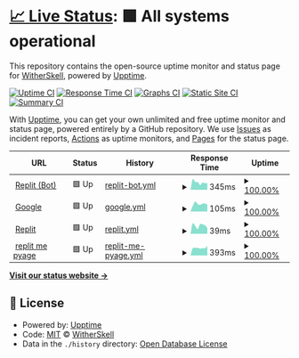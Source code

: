 # [📈 Live Status](https://WitherSkell.github.io/pingus): <!--live status--> **🟩 All systems operational**

This repository contains the open-source uptime monitor and status page for [WitherSkell](https://WitherSkell.github.io/pingus), powered by [Upptime](https://github.com/upptime/upptime).

[![Uptime CI](https://github.com/WitherSkell/pingus/workflows/Uptime%20CI/badge.svg)](https://github.com/WitherSkell/pingus/actions?query=workflow%3A%22Uptime+CI%22)
[![Response Time CI](https://github.com/WitherSkell/pingus/workflows/Response%20Time%20CI/badge.svg)](https://github.com/WitherSkell/pingus/actions?query=workflow%3A%22Response+Time+CI%22)
[![Graphs CI](https://github.com/WitherSkell/pingus/workflows/Graphs%20CI/badge.svg)](https://github.com/WitherSkell/pingus/actions?query=workflow%3A%22Graphs+CI%22)
[![Static Site CI](https://github.com/WitherSkell/pingus/workflows/Static%20Site%20CI/badge.svg)](https://github.com/WitherSkell/pingus/actions?query=workflow%3A%22Static+Site+CI%22)
[![Summary CI](https://github.com/WitherSkell/pingus/workflows/Summary%20CI/badge.svg)](https://github.com/WitherSkell/pingus/actions?query=workflow%3A%22Summary+CI%22)

With [Upptime](https://upptime.js.org), you can get your own unlimited and free uptime monitor and status page, powered entirely by a GitHub repository. We use [Issues](https://github.com/WitherSkell/pingus/issues) as incident reports, [Actions](https://github.com/WitherSkell/pingus/actions) as uptime monitors, and [Pages](https://WitherSkell.github.io/pingus) for the status page.

<!--start: status pages-->
<!-- This summary is generated by Upptime (https://github.com/upptime/upptime) -->
<!-- Do not edit this manually, your changes will be overwritten -->
<!-- prettier-ignore -->
| URL | Status | History | Response Time | Uptime |
| --- | ------ | ------- | ------------- | ------ |
| <img alt="" src="https://icons.duckduckgo.com/ip3/replit.com.ico" height="13"> [Replit (Bot)](https://replit.com/@WitherSkello/Minecraft-247-V2#README.md) | 🟩 Up | [replit-bot.yml](https://github.com/WitherSkell/pingus/commits/HEAD/history/replit-bot.yml) | <details><summary><img alt="Response time graph" src="./graphs/replit-bot/response-time-week.png" height="20"> 345ms</summary><br><a href="https://WitherSkell.github.io/pingus/history/replit-bot"><img alt="Response time 508" src="https://img.shields.io/endpoint?url=https%3A%2F%2Fraw.githubusercontent.com%2FWitherSkell%2Fpingus%2FHEAD%2Fapi%2Freplit-bot%2Fresponse-time.json"></a><br><a href="https://WitherSkell.github.io/pingus/history/replit-bot"><img alt="24-hour response time 279" src="https://img.shields.io/endpoint?url=https%3A%2F%2Fraw.githubusercontent.com%2FWitherSkell%2Fpingus%2FHEAD%2Fapi%2Freplit-bot%2Fresponse-time-day.json"></a><br><a href="https://WitherSkell.github.io/pingus/history/replit-bot"><img alt="7-day response time 345" src="https://img.shields.io/endpoint?url=https%3A%2F%2Fraw.githubusercontent.com%2FWitherSkell%2Fpingus%2FHEAD%2Fapi%2Freplit-bot%2Fresponse-time-week.json"></a><br><a href="https://WitherSkell.github.io/pingus/history/replit-bot"><img alt="30-day response time 351" src="https://img.shields.io/endpoint?url=https%3A%2F%2Fraw.githubusercontent.com%2FWitherSkell%2Fpingus%2FHEAD%2Fapi%2Freplit-bot%2Fresponse-time-month.json"></a><br><a href="https://WitherSkell.github.io/pingus/history/replit-bot"><img alt="1-year response time 510" src="https://img.shields.io/endpoint?url=https%3A%2F%2Fraw.githubusercontent.com%2FWitherSkell%2Fpingus%2FHEAD%2Fapi%2Freplit-bot%2Fresponse-time-year.json"></a></details> | <details><summary><a href="https://WitherSkell.github.io/pingus/history/replit-bot">100.00%</a></summary><a href="https://WitherSkell.github.io/pingus/history/replit-bot"><img alt="All-time uptime 99.95%" src="https://img.shields.io/endpoint?url=https%3A%2F%2Fraw.githubusercontent.com%2FWitherSkell%2Fpingus%2FHEAD%2Fapi%2Freplit-bot%2Fuptime.json"></a><br><a href="https://WitherSkell.github.io/pingus/history/replit-bot"><img alt="24-hour uptime 100.00%" src="https://img.shields.io/endpoint?url=https%3A%2F%2Fraw.githubusercontent.com%2FWitherSkell%2Fpingus%2FHEAD%2Fapi%2Freplit-bot%2Fuptime-day.json"></a><br><a href="https://WitherSkell.github.io/pingus/history/replit-bot"><img alt="7-day uptime 100.00%" src="https://img.shields.io/endpoint?url=https%3A%2F%2Fraw.githubusercontent.com%2FWitherSkell%2Fpingus%2FHEAD%2Fapi%2Freplit-bot%2Fuptime-week.json"></a><br><a href="https://WitherSkell.github.io/pingus/history/replit-bot"><img alt="30-day uptime 100.00%" src="https://img.shields.io/endpoint?url=https%3A%2F%2Fraw.githubusercontent.com%2FWitherSkell%2Fpingus%2FHEAD%2Fapi%2Freplit-bot%2Fuptime-month.json"></a><br><a href="https://WitherSkell.github.io/pingus/history/replit-bot"><img alt="1-year uptime 100.00%" src="https://img.shields.io/endpoint?url=https%3A%2F%2Fraw.githubusercontent.com%2FWitherSkell%2Fpingus%2FHEAD%2Fapi%2Freplit-bot%2Fuptime-year.json"></a></details>
| <img alt="" src="https://icons.duckduckgo.com/ip3/www.google.com.ico" height="13"> [Google](https://www.google.com) | 🟩 Up | [google.yml](https://github.com/WitherSkell/pingus/commits/HEAD/history/google.yml) | <details><summary><img alt="Response time graph" src="./graphs/google/response-time-week.png" height="20"> 105ms</summary><br><a href="https://WitherSkell.github.io/pingus/history/google"><img alt="Response time 109" src="https://img.shields.io/endpoint?url=https%3A%2F%2Fraw.githubusercontent.com%2FWitherSkell%2Fpingus%2FHEAD%2Fapi%2Fgoogle%2Fresponse-time.json"></a><br><a href="https://WitherSkell.github.io/pingus/history/google"><img alt="24-hour response time 75" src="https://img.shields.io/endpoint?url=https%3A%2F%2Fraw.githubusercontent.com%2FWitherSkell%2Fpingus%2FHEAD%2Fapi%2Fgoogle%2Fresponse-time-day.json"></a><br><a href="https://WitherSkell.github.io/pingus/history/google"><img alt="7-day response time 105" src="https://img.shields.io/endpoint?url=https%3A%2F%2Fraw.githubusercontent.com%2FWitherSkell%2Fpingus%2FHEAD%2Fapi%2Fgoogle%2Fresponse-time-week.json"></a><br><a href="https://WitherSkell.github.io/pingus/history/google"><img alt="30-day response time 107" src="https://img.shields.io/endpoint?url=https%3A%2F%2Fraw.githubusercontent.com%2FWitherSkell%2Fpingus%2FHEAD%2Fapi%2Fgoogle%2Fresponse-time-month.json"></a><br><a href="https://WitherSkell.github.io/pingus/history/google"><img alt="1-year response time 105" src="https://img.shields.io/endpoint?url=https%3A%2F%2Fraw.githubusercontent.com%2FWitherSkell%2Fpingus%2FHEAD%2Fapi%2Fgoogle%2Fresponse-time-year.json"></a></details> | <details><summary><a href="https://WitherSkell.github.io/pingus/history/google">100.00%</a></summary><a href="https://WitherSkell.github.io/pingus/history/google"><img alt="All-time uptime 99.99%" src="https://img.shields.io/endpoint?url=https%3A%2F%2Fraw.githubusercontent.com%2FWitherSkell%2Fpingus%2FHEAD%2Fapi%2Fgoogle%2Fuptime.json"></a><br><a href="https://WitherSkell.github.io/pingus/history/google"><img alt="24-hour uptime 100.00%" src="https://img.shields.io/endpoint?url=https%3A%2F%2Fraw.githubusercontent.com%2FWitherSkell%2Fpingus%2FHEAD%2Fapi%2Fgoogle%2Fuptime-day.json"></a><br><a href="https://WitherSkell.github.io/pingus/history/google"><img alt="7-day uptime 100.00%" src="https://img.shields.io/endpoint?url=https%3A%2F%2Fraw.githubusercontent.com%2FWitherSkell%2Fpingus%2FHEAD%2Fapi%2Fgoogle%2Fuptime-week.json"></a><br><a href="https://WitherSkell.github.io/pingus/history/google"><img alt="30-day uptime 100.00%" src="https://img.shields.io/endpoint?url=https%3A%2F%2Fraw.githubusercontent.com%2FWitherSkell%2Fpingus%2FHEAD%2Fapi%2Fgoogle%2Fuptime-month.json"></a><br><a href="https://WitherSkell.github.io/pingus/history/google"><img alt="1-year uptime 99.99%" src="https://img.shields.io/endpoint?url=https%3A%2F%2Fraw.githubusercontent.com%2FWitherSkell%2Fpingus%2FHEAD%2Fapi%2Fgoogle%2Fuptime-year.json"></a></details>
| <img alt="" src="https://icons.duckduckgo.com/ip3/replit.com.ico" height="13"> [Replit](https://replit.com) | 🟩 Up | [replit.yml](https://github.com/WitherSkell/pingus/commits/HEAD/history/replit.yml) | <details><summary><img alt="Response time graph" src="./graphs/replit/response-time-week.png" height="20"> 39ms</summary><br><a href="https://WitherSkell.github.io/pingus/history/replit"><img alt="Response time 44" src="https://img.shields.io/endpoint?url=https%3A%2F%2Fraw.githubusercontent.com%2FWitherSkell%2Fpingus%2FHEAD%2Fapi%2Freplit%2Fresponse-time.json"></a><br><a href="https://WitherSkell.github.io/pingus/history/replit"><img alt="24-hour response time 29" src="https://img.shields.io/endpoint?url=https%3A%2F%2Fraw.githubusercontent.com%2FWitherSkell%2Fpingus%2FHEAD%2Fapi%2Freplit%2Fresponse-time-day.json"></a><br><a href="https://WitherSkell.github.io/pingus/history/replit"><img alt="7-day response time 39" src="https://img.shields.io/endpoint?url=https%3A%2F%2Fraw.githubusercontent.com%2FWitherSkell%2Fpingus%2FHEAD%2Fapi%2Freplit%2Fresponse-time-week.json"></a><br><a href="https://WitherSkell.github.io/pingus/history/replit"><img alt="30-day response time 37" src="https://img.shields.io/endpoint?url=https%3A%2F%2Fraw.githubusercontent.com%2FWitherSkell%2Fpingus%2FHEAD%2Fapi%2Freplit%2Fresponse-time-month.json"></a><br><a href="https://WitherSkell.github.io/pingus/history/replit"><img alt="1-year response time 44" src="https://img.shields.io/endpoint?url=https%3A%2F%2Fraw.githubusercontent.com%2FWitherSkell%2Fpingus%2FHEAD%2Fapi%2Freplit%2Fresponse-time-year.json"></a></details> | <details><summary><a href="https://WitherSkell.github.io/pingus/history/replit">100.00%</a></summary><a href="https://WitherSkell.github.io/pingus/history/replit"><img alt="All-time uptime 99.63%" src="https://img.shields.io/endpoint?url=https%3A%2F%2Fraw.githubusercontent.com%2FWitherSkell%2Fpingus%2FHEAD%2Fapi%2Freplit%2Fuptime.json"></a><br><a href="https://WitherSkell.github.io/pingus/history/replit"><img alt="24-hour uptime 100.00%" src="https://img.shields.io/endpoint?url=https%3A%2F%2Fraw.githubusercontent.com%2FWitherSkell%2Fpingus%2FHEAD%2Fapi%2Freplit%2Fuptime-day.json"></a><br><a href="https://WitherSkell.github.io/pingus/history/replit"><img alt="7-day uptime 100.00%" src="https://img.shields.io/endpoint?url=https%3A%2F%2Fraw.githubusercontent.com%2FWitherSkell%2Fpingus%2FHEAD%2Fapi%2Freplit%2Fuptime-week.json"></a><br><a href="https://WitherSkell.github.io/pingus/history/replit"><img alt="30-day uptime 100.00%" src="https://img.shields.io/endpoint?url=https%3A%2F%2Fraw.githubusercontent.com%2FWitherSkell%2Fpingus%2FHEAD%2Fapi%2Freplit%2Fuptime-month.json"></a><br><a href="https://WitherSkell.github.io/pingus/history/replit"><img alt="1-year uptime 100.00%" src="https://img.shields.io/endpoint?url=https%3A%2F%2Fraw.githubusercontent.com%2FWitherSkell%2Fpingus%2FHEAD%2Fapi%2Freplit%2Fuptime-year.json"></a></details>
| <img alt="" src="https://icons.duckduckgo.com/ip3/replit.com.ico" height="13"> [replit me pyage](https://replit.com/@WitherSkello) | 🟩 Up | [replit-me-pyage.yml](https://github.com/WitherSkell/pingus/commits/HEAD/history/replit-me-pyage.yml) | <details><summary><img alt="Response time graph" src="./graphs/replit-me-pyage/response-time-week.png" height="20"> 393ms</summary><br><a href="https://WitherSkell.github.io/pingus/history/replit-me-pyage"><img alt="Response time 405" src="https://img.shields.io/endpoint?url=https%3A%2F%2Fraw.githubusercontent.com%2FWitherSkell%2Fpingus%2FHEAD%2Fapi%2Freplit-me-pyage%2Fresponse-time.json"></a><br><a href="https://WitherSkell.github.io/pingus/history/replit-me-pyage"><img alt="24-hour response time 306" src="https://img.shields.io/endpoint?url=https%3A%2F%2Fraw.githubusercontent.com%2FWitherSkell%2Fpingus%2FHEAD%2Fapi%2Freplit-me-pyage%2Fresponse-time-day.json"></a><br><a href="https://WitherSkell.github.io/pingus/history/replit-me-pyage"><img alt="7-day response time 393" src="https://img.shields.io/endpoint?url=https%3A%2F%2Fraw.githubusercontent.com%2FWitherSkell%2Fpingus%2FHEAD%2Fapi%2Freplit-me-pyage%2Fresponse-time-week.json"></a><br><a href="https://WitherSkell.github.io/pingus/history/replit-me-pyage"><img alt="30-day response time 331" src="https://img.shields.io/endpoint?url=https%3A%2F%2Fraw.githubusercontent.com%2FWitherSkell%2Fpingus%2FHEAD%2Fapi%2Freplit-me-pyage%2Fresponse-time-month.json"></a><br><a href="https://WitherSkell.github.io/pingus/history/replit-me-pyage"><img alt="1-year response time 385" src="https://img.shields.io/endpoint?url=https%3A%2F%2Fraw.githubusercontent.com%2FWitherSkell%2Fpingus%2FHEAD%2Fapi%2Freplit-me-pyage%2Fresponse-time-year.json"></a></details> | <details><summary><a href="https://WitherSkell.github.io/pingus/history/replit-me-pyage">100.00%</a></summary><a href="https://WitherSkell.github.io/pingus/history/replit-me-pyage"><img alt="All-time uptime 99.95%" src="https://img.shields.io/endpoint?url=https%3A%2F%2Fraw.githubusercontent.com%2FWitherSkell%2Fpingus%2FHEAD%2Fapi%2Freplit-me-pyage%2Fuptime.json"></a><br><a href="https://WitherSkell.github.io/pingus/history/replit-me-pyage"><img alt="24-hour uptime 100.00%" src="https://img.shields.io/endpoint?url=https%3A%2F%2Fraw.githubusercontent.com%2FWitherSkell%2Fpingus%2FHEAD%2Fapi%2Freplit-me-pyage%2Fuptime-day.json"></a><br><a href="https://WitherSkell.github.io/pingus/history/replit-me-pyage"><img alt="7-day uptime 100.00%" src="https://img.shields.io/endpoint?url=https%3A%2F%2Fraw.githubusercontent.com%2FWitherSkell%2Fpingus%2FHEAD%2Fapi%2Freplit-me-pyage%2Fuptime-week.json"></a><br><a href="https://WitherSkell.github.io/pingus/history/replit-me-pyage"><img alt="30-day uptime 100.00%" src="https://img.shields.io/endpoint?url=https%3A%2F%2Fraw.githubusercontent.com%2FWitherSkell%2Fpingus%2FHEAD%2Fapi%2Freplit-me-pyage%2Fuptime-month.json"></a><br><a href="https://WitherSkell.github.io/pingus/history/replit-me-pyage"><img alt="1-year uptime 100.00%" src="https://img.shields.io/endpoint?url=https%3A%2F%2Fraw.githubusercontent.com%2FWitherSkell%2Fpingus%2FHEAD%2Fapi%2Freplit-me-pyage%2Fuptime-year.json"></a></details>

<!--end: status pages-->

[**Visit our status website →**](https://WitherSkell.github.io/pingus)

## 📄 License

- Powered by: [Upptime](https://github.com/upptime/upptime)
- Code: [MIT](./LICENSE) © [WitherSkell](https://WitherSkell.github.io/pingus)
- Data in the `./history` directory: [Open Database License](https://opendatacommons.org/licenses/odbl/1-0/)

